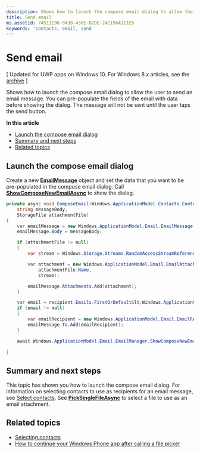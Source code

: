 ```yaml
---
description: Shows how to launch the compose email dialog to allow the user to send an email message. You can pre-populate the fields of the email with data before showing the dialog. The message will not be sent until the user taps the send button.
title: Send email
ms.assetid: 74511E90-9438-430E-B2DE-24E196A111E5
keywords: 'contacts, email, send
---
```


# Send email

\[ Updated for UWP apps on Windows 10. For Windows 8.x articles, see the [archive](http://go.microsoft.com/fwlink/p/?linkid=619132) \]


Shows how to launch the compose email dialog to allow the user to send an email message. You can pre-populate the fields of the email with data before showing the dialog. The message will not be sent until the user taps the send button.

**In this article**

-   [Launch the compose email dialog](#launch-the-compose-email-dialog)
-   [Summary and next steps](#summary-and-next-steps)
-   [Related topics](#related-topics)

## Launch the compose email dialog

Create a new [**EmailMessage**](https://msdn.microsoft.com/library/windows/apps/Dn631270) object and set the data that you want to be pre-populated in the compose email dialog. Call [**ShowComposeNewEmailAsync**](https://msdn.microsoft.com/library/windows/apps/Dn631269) to show the dialog.

``` cs
private async void ComposeEmail(Windows.ApplicationModel.Contacts.Contact recipient, 
    string messageBody, 
    StorageFile attachmentFile)
{
    var emailMessage = new Windows.ApplicationModel.Email.EmailMessage();
    emailMessage.Body = messageBody;

    if (attachmentFile != null)
    {
        var stream = Windows.Storage.Streams.RandomAccessStreamReference.CreateFromFile(attachmentFile);

        var attachment = new Windows.ApplicationModel.Email.EmailAttachment(
            attachmentFile.Name,
            stream);

        emailMessage.Attachments.Add(attachment);
    }

    var email = recipient.Emails.FirstOrDefault&lt;Windows.ApplicationModel.Contacts.ContactEmail&gt;();
    if (email != null)
    {
        var emailRecipient = new Windows.ApplicationModel.Email.EmailRecipient(email.Address);
        emailMessage.To.Add(emailRecipient);
    }

    await Windows.ApplicationModel.Email.EmailManager.ShowComposeNewEmailAsync(emailMessage);
        
}
```

## Summary and next steps

This topic has shown you how to launch the compose email dialog. For information on selecting contacts to use as recipients for an email message, see [Select contacts](selecting-contacts.md). See [**PickSingleFileAsync**](https://msdn.microsoft.com/library/windows/apps/JJ635275) to select a file to use as an email attachment.

## Related topics

* [Selecting contacts](selecting-contacts.md)
* [How to continue your Windows Phone app after calling a file picker](https://msdn.microsoft.com/library/windows/apps/xaml/Dn614994)
 

 






<!--HONumber=Mar16_HO2-->


